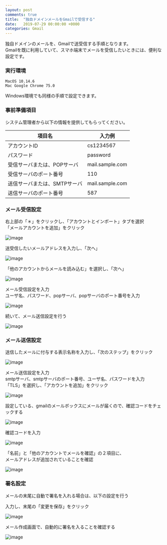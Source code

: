 ```yaml
---
layout: post
comments: true
title:  "独自ドメインメールをGmailで受信する"
date:   2019-07-29 00:00:00 +0000
categories: Gmail
---
```

独自ドメインのメールを、Gmailで送受信する手順となります。  
Gmailを既に利用していて、スマホ端末でメールを受信したいときには、便利な設定です。

### 実行環境

```
MacOS 10.14.6
Mac Google Chrome 75.0
```

Windows環境でも同様の手順で設定できます。

### 事前準備項目

システム管理者から以下の情報を提供してもらってください。

項目名|入力例
--|--
アカウントID|cs1234567
パスワード|password
受信サーバまたは、POPサーバ|mail.sample.com
受信サーバのポート番号|110
送信サーバまたは、SMTPサーバ|mail.sample.com
送信サーバのポート番号|587

### メール受信設定

右上部の「＊」をクリックし、「アカウントとインポート」タブを選択  
「メールアカウントを追加」をクリック

![image](/assets/images/mydomain-receive-from-gmail/001.png)

送受信したいメールアドレスを入力し、「次へ」

![image](/assets/images/mydomain-receive-from-gmail/002.png)

「他のアカウントからメールを読み込む」を選択し、「次へ」

![image](/assets/images/mydomain-receive-from-gmail/003.png)

メール受信設定を入力  
ユーザ名、パスワード、popサーバ、popサーバのポート番号を入力  

![image](/assets/images/mydomain-receive-from-gmail/004.png)

続いて、メール送信設定を行う

![image](/assets/images/mydomain-receive-from-gmail/005.png)

### メール送信設定

送信したメールに付与する表示名称を入力し、「次のステップ」をクリック

![image](/assets/images/mydomain-receive-from-gmail/006.png)

メール送信設定を入力  
smtpサーバ、smtpサーバのポート番号、ユーザ名、パスワードを入力  
「TLS」を選択し、「アカウントを追加」をクリック

![image](/assets/images/mydomain-receive-from-gmail/007.png)

設定している、gmailのメールボックスにメールが届くので、確認コードをチェックする

![image](/assets/images/mydomain-receive-from-gmail/008.png)

確認コードを入力

![image](/assets/images/mydomain-receive-from-gmail/009.png)

「名前」と「他のアカウントでメールを確認」の２項目に、  
メールアドレスが追加されていることを確認

![image](/assets/images/mydomain-receive-from-gmail/010.png)

### 署名設定

メールの末尾に自動で署名を入れる場合は、以下の設定を行う

入力し、末尾の「変更を保存」をクリック

![image](/assets/images/mydomain-receive-from-gmail/011.png)

メール作成画面で、自動的に署名を入ることを確認する

![image](/assets/images/mydomain-receive-from-gmail/012.png)


